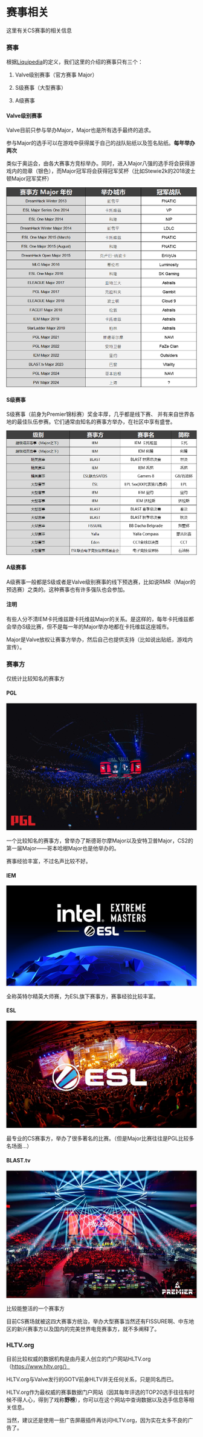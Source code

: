 # 赛事相关

这里有关CS赛事的相关信息

### 赛事

根据[Liquipedia](https://liquipedia.net/counterstrike/Valve_Tournaments)的定义，我们这里的介绍的赛事只有三个：

1. Valve级别赛事（官方赛事 Major）

2. S级赛事（大型赛事）

3. A级赛事

#### Valve级别赛事

Valve目前只参与举办Major，Major也是所有选手最终的追求。

参与Major的选手可以在游戏中获得属于自己的战队贴纸以及签名贴纸。**每年举办两次**

类似于奥运会，由各大赛事方竞标举办。同时，进入Major八强的选手将会获得游戏内的勋章（银色），而Major冠军将会获得冠军奖杯（比如Stewie2k的2018波士顿Major冠军奖杯）

![](majorlist.png '2013-2024Major冠军一览')

#### S级赛事

S级赛事（前身为Premier锦标赛）奖金丰厚，几乎都是线下赛、
并有来自世界各地的最佳队伍参赛。它们通常由知名的赛事方举办，在社区中享有盛誉。

![](tournamentlist.png '赛事一览')

#### A级赛事

A级赛事一般都是S级或者是Valve级别赛事的线下预选赛，比如说RMR（Major的预选赛）之类的。这种赛事也有许多强队也会参加。

#### 注明

有些人分不清IEM卡托维兹跟卡托维兹Major的关系。是这样的，每年卡托维兹都会举办S级比赛，但不是每一年的Major举办地都在卡托维兹这座城市。

Major是Valve放权让赛事方举办，然后自己也提供支持（比如说出贴纸，游戏内宣传）。

### 赛事方

仅统计比较知名的赛事方

#### PGL

![PGL](images/TO/pgl.png)

一个比较知名的赛事方，曾举办了斯德哥尔摩Major以及安特卫普Major，CS2的第一届Major——哥本哈根Major也是他举办的。

赛事经验丰富，不过名声比较不好。

#### IEM

![IEM](images/TO/iem.png)

全称英特尔精英大师赛，为ESL旗下赛事方，赛事经验比较丰富。

#### ESL

![ESL](images/TO/esl.png)

最专业的CS赛事方，举办了很多著名的比赛。（但是Major比赛往往是PGL比较多名场面...）

#### BLAST.tv

![BLAST.tv](images/TO/blast.png)

比较能整活的一个赛事方

目前CS赛场就被这四大赛事方统治，举办大型赛事当然还有FISSURE啊、中东地区的新兴赛事方以及国内的完美世界电竞赛事方，就不多阐释了。

### HLTV.org

目前比较权威的数据机构是由丹麦人创立的门户网站HLTV.org（https://www.hltv.org/）

HLTV.org与Valve发行的GOTV前身HLTV并无任何关系，只是同名而已。

HLTV.org作为最权威的赛事数据门户网站（因其每年评选的TOP20选手往往有时候不得人心，得到了戏称**野榜**），你可以在这个网站中查询数据以及选手信息等相关信息。

当然，建议还是使用一些广告屏蔽插件再访问HLTV.org，因为实在太多不良的广告了。